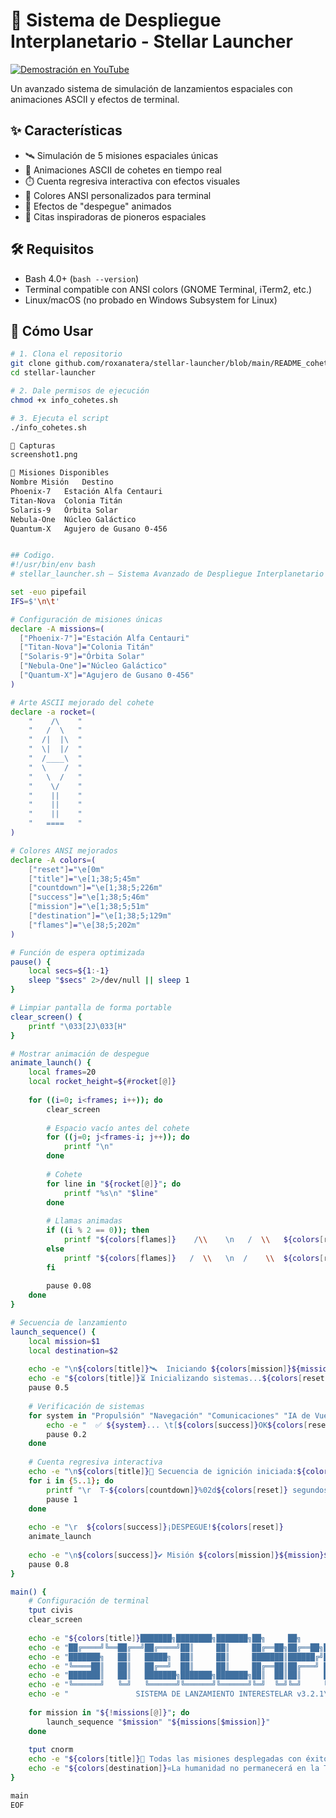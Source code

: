 # 🚀 Sistema de Despliegue Interplanetario - Stellar Launcher

[![Demostración en YouTube](https://img.shields.io/badge/Ver-Demostración-red?style=for-the-badge&logo=youtube)](https://www.youtube.com/watch?v=up2oVOKwpCE&ab_channel=JR-codeKloud)

Un avanzado sistema de simulación de lanzamientos espaciales con animaciones ASCII y efectos de terminal.

## ✨ Características

- 🛰️ Simulación de 5 misiones espaciales únicas
- 🎨 Animaciones ASCII de cohetes en tiempo real
- ⏱️ Cuenta regresiva interactiva con efectos visuales
- 🌈 Colores ANSI personalizados para terminal
- 🚀 Efectos de "despegue" animados
- 📜 Citas inspiradoras de pioneros espaciales

## 🛠️ Requisitos

- Bash 4.0+ (`bash --version`)
- Terminal compatible con ANSI colors (GNOME Terminal, iTerm2, etc.)
- Linux/macOS (no probado en Windows Subsystem for Linux)

## 🚀 Cómo Usar

```bash
# 1. Clona el repositorio
git clone github.com/roxanatera/stellar-launcher/blob/main/README_cohetesscript.md
cd stellar-launcher

# 2. Dale permisos de ejecución
chmod +x info_cohetes.sh

# 3. Ejecuta el script
./info_cohetes.sh

📸 Capturas
screenshot1.png

🌌 Misiones Disponibles
Nombre Misión	Destino
Phoenix-7	Estación Alfa Centauri
Titan-Nova	Colonia Titán
Solaris-9	Órbita Solar
Nebula-One	Núcleo Galáctico
Quantum-X	Agujero de Gusano Θ-456


## Codigo.
#!/usr/bin/env bash
# stellar_launcher.sh — Sistema Avanzado de Despliegue Interplanetario

set -euo pipefail
IFS=$'\n\t'

# Configuración de misiones únicas
declare -A missions=(
  ["Phoenix-7"]="Estación Alfa Centauri"
  ["Titan-Nova"]="Colonia Titán"
  ["Solaris-9"]="Órbita Solar"
  ["Nebula-One"]="Núcleo Galáctico"
  ["Quantum-X"]="Agujero de Gusano Θ-456"
)

# Arte ASCII mejorado del cohete
declare -a rocket=(
    "    /\    "
    "   /  \   "
    "  /|  |\  "
    "  \|  |/  "
    "  /____\  "
    "  \    /  "
    "   \  /   "
    "    \/    "
    "    ||    "
    "    ||    "
    "    ||    "
    "   ====   "
)

# Colores ANSI mejorados
declare -A colors=(
    ["reset"]="\e[0m"
    ["title"]="\e[1;38;5;45m"
    ["countdown"]="\e[1;38;5;226m"
    ["success"]="\e[1;38;5;46m"
    ["mission"]="\e[1;38;5;51m"
    ["destination"]="\e[1;38;5;129m"
    ["flames"]="\e[38;5;202m"
)

# Función de espera optimizada
pause() {
    local secs=${1:-1}
    sleep "$secs" 2>/dev/null || sleep 1
}

# Limpiar pantalla de forma portable
clear_screen() {
    printf "\033[2J\033[H"
}

# Mostrar animación de despegue
animate_launch() {
    local frames=20
    local rocket_height=${#rocket[@]}
    
    for ((i=0; i<frames; i++)); do
        clear_screen
        
        # Espacio vacío antes del cohete
        for ((j=0; j<frames-i; j++)); do
            printf "\n"
        done
        
        # Cohete
        for line in "${rocket[@]}"; do
            printf "%s\n" "$line"
        done
        
        # Llamas animadas
        if ((i % 2 == 0)); then
            printf "${colors[flames]}    /\\    \n   /  \\   ${colors[reset]}\n"
        else
            printf "${colors[flames]}   /  \\   \n  /    \\  ${colors[reset]}\n"
        fi
        
        pause 0.08
    done
}

# Secuencia de lanzamiento
launch_sequence() {
    local mission=$1
    local destination=$2
    
    echo -e "\n${colors[title]}🛰  Iniciando ${colors[mission]}${mission}${colors[title]} hacia ${colors[destination]}${destination}${colors[reset]}"
    echo -e "${colors[title]}⏳ Inicializando sistemas...${colors[reset]}"
    pause 0.5
    
    # Verificación de sistemas
    for system in "Propulsión" "Navegación" "Comunicaciones" "IA de Vuelo"; do
        echo -e "  ✅ ${system}... \t[${colors[success]}OK${colors[reset]}]"
        pause 0.2
    done
    
    # Cuenta regresiva interactiva
    echo -e "\n${colors[title]}🚀 Secuencia de ignición iniciada:${colors[reset]}"
    for i in {5..1}; do
        printf "\r  T-${colors[countdown]}%02d${colors[reset]} segundos | Preparando motores..." "$i"
        pause 1
    done
    
    echo -e "\r  ${colors[success]}¡DESPEGUE!${colors[reset]}                          "
    animate_launch
    
    echo -e "\n${colors[success]}✔ Misión ${colors[mission]}${mission}${colors[success]} en curso hacia ${colors[destination]}${destination}${colors[reset]}\n"
    pause 0.8
}

main() {
    # Configuración de terminal
    tput civis
    clear_screen
    
    echo -e "${colors[title]}███████╗████████╗███████╗██╗     ██╗      █████╗ ██████╗ ███████╗██████╗ "
    echo -e "██╔════╝╚══██╔══╝██╔════╝██║     ██║     ██╔══██╗██╔══██╗██╔════╝██╔══██╗"
    echo -e "███████╗   ██║   █████╗  ██║     ██║     ███████║██████╔╝█████╗  ██████╔╝"
    echo -e "╚════██║   ██║   ██╔══╝  ██║     ██║     ██╔══██║██╔═══╝ ██╔══╝  ██╔══██╗"
    echo -e "███████║   ██║   ███████╗███████╗███████╗██║  ██║██║     ███████╗██║  ██║"
    echo -e "╚══════╝   ╚═╝   ╚══════╝╚══════╝╚══════╝╚═╝  ╚═╝╚═╝     ╚══════╝╚═╝  ╚═╝${colors[reset]}"
    echo -e "               SISTEMA DE LANZAMIENTO INTERESTELAR v3.2.1\n"
    
    for mission in "${!missions[@]}"; do
        launch_sequence "$mission" "${missions[$mission]}"
    done
    
    tput cnorm
    echo -e "${colors[title]}🎯 Todas las misiones desplegadas con éxito. ¡El futuro es ahora! 🌌${colors[reset]}"
    echo -e "${colors[destination]}«La humanidad no permanecerá en la Tierra para siempre» — Konstantin Tsiolkovsky${colors[reset]}\n"
}

main
EOF